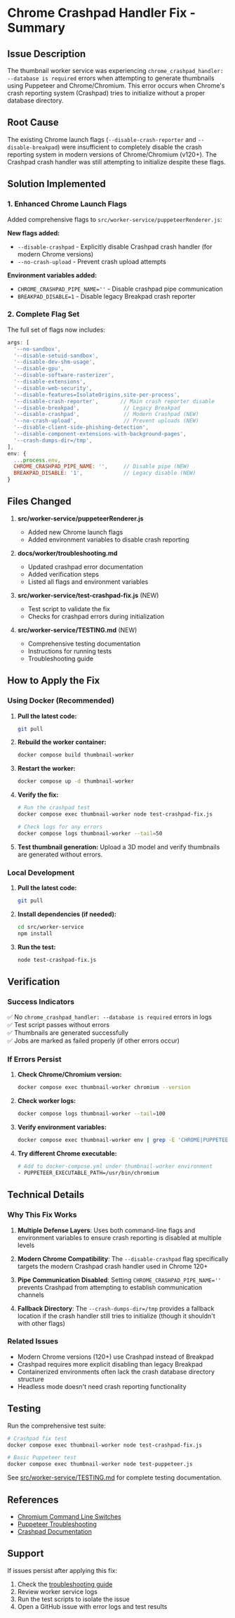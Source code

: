 # Chrome Crashpad Handler Fix - Summary

## Issue Description
The thumbnail worker service was experiencing `chrome_crashpad_handler: --database is required` errors when attempting to generate thumbnails using Puppeteer and Chrome/Chromium. This error occurs when Chrome's crash reporting system (Crashpad) tries to initialize without a proper database directory.

## Root Cause
The existing Chrome launch flags (`--disable-crash-reporter` and `--disable-breakpad`) were insufficient to completely disable the crash reporting system in modern versions of Chrome/Chromium (v120+). The Crashpad crash handler was still attempting to initialize despite these flags.

## Solution Implemented

### 1. Enhanced Chrome Launch Flags
Added comprehensive flags to `src/worker-service/puppeteerRenderer.js`:

**New flags added:**
- `--disable-crashpad` - Explicitly disable Crashpad crash handler (for modern Chrome versions)
- `--no-crash-upload` - Prevent crash upload attempts

**Environment variables added:**
- `CHROME_CRASHPAD_PIPE_NAME=''` - Disable crashpad pipe communication
- `BREAKPAD_DISABLE=1` - Disable legacy Breakpad crash reporter

### 2. Complete Flag Set
The full set of flags now includes:
```javascript
args: [
  '--no-sandbox',
  '--disable-setuid-sandbox',
  '--disable-dev-shm-usage',
  '--disable-gpu',
  '--disable-software-rasterizer',
  '--disable-extensions',
  '--disable-web-security',
  '--disable-features=IsolateOrigins,site-per-process',
  '--disable-crash-reporter',       // Main crash reporter disable
  '--disable-breakpad',              // Legacy Breakpad
  '--disable-crashpad',              // Modern Crashpad (NEW)
  '--no-crash-upload',               // Prevent uploads (NEW)
  '--disable-client-side-phishing-detection',
  '--disable-component-extensions-with-background-pages',
  '--crash-dumps-dir=/tmp',
],
env: {
  ...process.env,
  CHROME_CRASHPAD_PIPE_NAME: '',     // Disable pipe (NEW)
  BREAKPAD_DISABLE: '1',             // Legacy disable (NEW)
}
```

## Files Changed

1. **src/worker-service/puppeteerRenderer.js**
   - Added new Chrome launch flags
   - Added environment variables to disable crash reporting

2. **docs/worker/troubleshooting.md**
   - Updated crashpad error documentation
   - Added verification steps
   - Listed all flags and environment variables

3. **src/worker-service/test-crashpad-fix.js** (NEW)
   - Test script to validate the fix
   - Checks for crashpad errors during initialization

4. **src/worker-service/TESTING.md** (NEW)
   - Comprehensive testing documentation
   - Instructions for running tests
   - Troubleshooting guide

## How to Apply the Fix

### Using Docker (Recommended)

1. **Pull the latest code:**
   ```bash
   git pull
   ```

2. **Rebuild the worker container:**
   ```bash
   docker compose build thumbnail-worker
   ```

3. **Restart the worker:**
   ```bash
   docker compose up -d thumbnail-worker
   ```

4. **Verify the fix:**
   ```bash
   # Run the crashpad test
   docker compose exec thumbnail-worker node test-crashpad-fix.js
   
   # Check logs for any errors
   docker compose logs thumbnail-worker --tail=50
   ```

5. **Test thumbnail generation:**
   Upload a 3D model and verify thumbnails are generated without errors.

### Local Development

1. **Pull the latest code:**
   ```bash
   git pull
   ```

2. **Install dependencies (if needed):**
   ```bash
   cd src/worker-service
   npm install
   ```

3. **Run the test:**
   ```bash
   node test-crashpad-fix.js
   ```

## Verification

### Success Indicators
✅ No `chrome_crashpad_handler: --database is required` errors in logs  
✅ Test script passes without errors  
✅ Thumbnails are generated successfully  
✅ Jobs are marked as failed properly (if other errors occur)  

### If Errors Persist

1. **Check Chrome/Chromium version:**
   ```bash
   docker compose exec thumbnail-worker chromium --version
   ```

2. **Check worker logs:**
   ```bash
   docker compose logs thumbnail-worker --tail=100
   ```

3. **Verify environment variables:**
   ```bash
   docker compose exec thumbnail-worker env | grep -E 'CHROME|PUPPETEER'
   ```

4. **Try different Chrome executable:**
   ```bash
   # Add to docker-compose.yml under thumbnail-worker environment
   - PUPPETEER_EXECUTABLE_PATH=/usr/bin/chromium
   ```

## Technical Details

### Why This Fix Works

1. **Multiple Defense Layers**: Uses both command-line flags and environment variables to ensure crash reporting is disabled at multiple levels

2. **Modern Chrome Compatibility**: The `--disable-crashpad` flag specifically targets the modern Crashpad crash handler used in Chrome 120+

3. **Pipe Communication Disabled**: Setting `CHROME_CRASHPAD_PIPE_NAME=''` prevents Crashpad from attempting to establish communication channels

4. **Fallback Directory**: The `--crash-dumps-dir=/tmp` provides a fallback location if the crash handler still tries to initialize (though it shouldn't with other flags)

### Related Issues

- Modern Chrome versions (120+) use Crashpad instead of Breakpad
- Crashpad requires more explicit disabling than legacy Breakpad
- Containerized environments often lack the crash database directory structure
- Headless mode doesn't need crash reporting functionality

## Testing

Run the comprehensive test suite:

```bash
# Crashpad fix test
docker compose exec thumbnail-worker node test-crashpad-fix.js

# Basic Puppeteer test
docker compose exec thumbnail-worker node test-puppeteer.js
```

See [src/worker-service/TESTING.md](../src/worker-service/TESTING.md) for complete testing documentation.

## References

- [Chromium Command Line Switches](https://peter.sh/experiments/chromium-command-line-switches/)
- [Puppeteer Troubleshooting](https://pptr.dev/troubleshooting)
- [Crashpad Documentation](https://chromium.googlesource.com/crashpad/crashpad/)

## Support

If issues persist after applying this fix:
1. Check the [troubleshooting guide](../docs/worker/troubleshooting.md)
2. Review worker service logs
3. Run the test scripts to isolate the issue
4. Open a GitHub issue with error logs and test results
